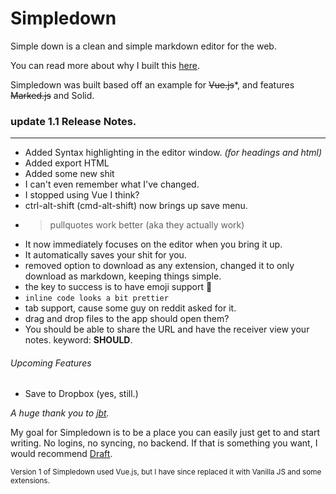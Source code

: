 # Simpledown

Simple down is a clean and simple markdown editor for the web. 

You can read more about why I built this [here](https://medium.com/@SnazzyHam/750e5663bb1f).

Simpledown was built based off an example for <s>Vue.js</s>\*, and features <s>Marked.js</s> and Solid. 


### update 1.1 Release Notes.

<hr>

- Added Syntax highlighting in the editor window. _(for headings and html)_
- Added export HTML
- Added some new shit
- I can't even remember what I've changed.
- I stopped using Vue I think?
- ctrl-alt-shift (cmd-alt-shift) now brings up save menu.
- >pullquotes work better (aka they actually work)
- It now immediately focuses on the editor when you bring it up.
- It automatically saves your shit for you.
- removed option to download as any extension, changed it to only download as markdown, keeping things simple.
- the key to success is to have emoji support :key:
- `inline code looks a bit prettier`
- tab support, cause some guy on reddit asked for it.
- drag and drop files to the app should open them?
- You should be able to share the URL and have the receiver view your notes. keyword: **SHOULD**.

###### Upcoming Features
* Save to Dropbox (yes, still.)

_A huge thank you to [jbt](http://jbt.github.io)._

My goal for Simpledown is to be a place you can easily just get to and start writing. No logins, no syncing, no backend. If that is something you want, I would recommend [Draft](http://draftin.com). 

<sub>Version 1 of Simpledown used Vue.js, but I have since replaced it with Vanilla JS and some extensions.